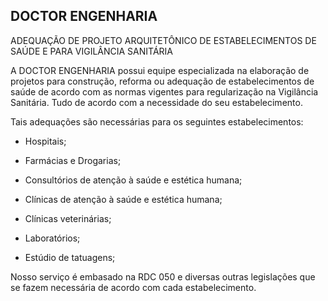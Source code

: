 ##   DOCTOR ENGENHARIA 

ADEQUAÇÃO DE PROJETO ARQUITETÔNICO DE ESTABELECIMENTOS DE SAÚDE E PARA VIGILÂNCIA SANITÁRIA

A DOCTOR ENGENHARIA possui equipe especializada na elaboração de projetos para construção, reforma ou adequação de estabelecimentos de saúde de acordo com as normas vigentes para regularização na Vigilância Sanitária. Tudo de acordo com a necessidade do seu estabelecimento. 

Tais adequações são necessárias para os seguintes estabelecimentos:

* Hospitais;

* Farmácias e Drogarias;

* Consultórios de atenção à saúde e estética humana;

* Clínicas de atenção à saúde e estética humana;

* Clínicas veterinárias;

* Laboratórios;
* Estúdio de tatuagens;

Nosso serviço é embasado na RDC 050 e diversas outras legislações que se fazem necessária de acordo com cada estabelecimento.

